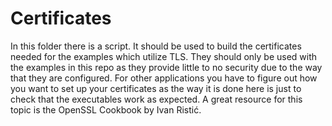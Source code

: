 # Certificates

In this folder there is a script. It should be used to build the certificates needed for the examples which utilize TLS. They should only be used with the examples in this repo as they provide little to no security due to the way that they are configured. For other applications you have to figure out how you want to set up your certificates as the way it is done here is just to check that the executables work as expected. A great resource for this topic is the OpenSSL Cookbook by Ivan Ristić.
